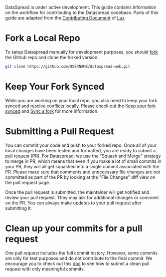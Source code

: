 DataSpread is under active development. 
This guide contains information on the workflow for contributing to the Dataspread codebase. 
Parts of this guide are adapted from the [Contributing Document](https://github.com/lux-org/lux/blob/master/CONTRIBUTING.md) 
of [Lux](https://github.com/lux-org/lux)

# Fork a Local Repo 

To setup Dataspread manually for development purposes, you should [fork](https://docs.github.com/en/github/getting-started-with-github/fork-a-repo) the Github repo and clone the forked version.

```bash
git clone https://github.com/USERNAME/dataspread-web.git
```

# Keep Your Fork Synced

While you are working on your local repo, you also need to keep your fork synced and resolve conflicts locally. 
Please check out the [Keep your fork synced](https://docs.github.com/en/github/getting-started-with-github/fork-a-repo) 
and [Sync a fork](https://docs.github.com/en/github/collaborating-with-issues-and-pull-requests/syncing-a-fork) 
for more information.

# Submitting a Pull Request

You can commit your code and push to your forked repo. 
Once all of your local changes have been tested and formatted, 
you are ready to submit a pull request (PR). 
For Dataspread, we use the "Squash and Merge" strategy to merge in PR, 
which means that even if you make a lot of small commits in your PR, 
they will all get squashed into a single commit associated with the PR. 
Please make sure that comments and unnecessary file changes are not committed as part of the PR 
by looking at the "File Changes" diff view on the pull request page.
    
Once the pull request is submitted, the maintainer will get notified and review your pull request. 
They may ask for additional changes or comment on the PR. 
You can always make updates to your pull request after submitting it.

# Clean up your commits for a pull request
One pull request includes the full commit history. However, some commits are only for test purposes and do not contribute to the final commit. We encourage you to check out this [doc](https://christoph-rumpel.com/2015/05/clean-up-your-commits-for-a-pull-request) to see how to submit a clean pull request with only meaningful commits.
